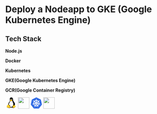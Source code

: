 # Deploy a Nodeapp to GKE (Google Kubernetes Engine)




## Tech Stack

**Node.js**

**Docker**

**Kubernetes**

**GKE(Google Kubernetes Engine)**

**GCR(Google Container Registry)**

<p>
<img src="https://raw.githubusercontent.com/devicons/devicon/master/icons/linux/linux-original.svg" alt="linux" height="36" width="36"/>
<img src="https://raw.githubusercontent.com/tush-tr/tush-tr/master/res/docker.gif" height="36" width="36" >
<img src="https://raw.githubusercontent.com/tush-tr/tush-tr/master/res/kubernetes.svg.png"  height="36" width="36" >
<img src="https://cdn.jsdelivr.net/gh/devicons/devicon/icons/googlecloud/googlecloud-original.svg" height="36" width="36">
</p>
